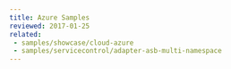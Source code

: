 ```yaml
---
title: Azure Samples
reviewed: 2017-01-25
related:
 - samples/showcase/cloud-azure
 - samples/servicecontrol/adapter-asb-multi-namespace
---
```


